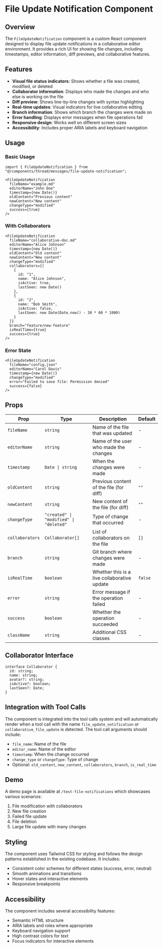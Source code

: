 # File Update Notification Component

## Overview

The `FileUpdateNotification` component is a custom React component designed to display file update notifications in a collaborative editor environment. It provides a rich UI for showing file changes, including timestamps, editor information, diff previews, and collaborative features.

## Features

- **Visual file status indicators**: Shows whether a file was created, modified, or deleted
- **Collaborator information**: Displays who made the changes and who else is working on the file
- **Diff preview**: Shows line-by-line changes with syntax highlighting
- **Real-time updates**: Visual indicators for live collaborative editing
- **Branch information**: Shows which branch the changes were made on
- **Error handling**: Displays error messages when file operations fail
- **Responsive design**: Works well on different screen sizes
- **Accessibility**: Includes proper ARIA labels and keyboard navigation

## Usage

### Basic Usage

```tsx
import { FileUpdateNotification } from "@/components/thread/messages/file-update-notification";

<FileUpdateNotification
  fileName="example.md"
  editorName="John Doe"
  timestamp={new Date()}
  oldContent="Previous content"
  newContent="New content"
  changeType="modified"
  success={true}
/>
```

### With Collaborators

```tsx
<FileUpdateNotification
  fileName="collaborative-doc.md"
  editorName="Alice Johnson"
  timestamp={new Date()}
  oldContent="Old content"
  newContent="New content"
  changeType="modified"
  collaborators={[
    {
      id: "1",
      name: "Alice Johnson",
      isActive: true,
      lastSeen: new Date()
    },
    {
      id: "2",
      name: "Bob Smith",
      isActive: false,
      lastSeen: new Date(Date.now() - 30 * 60 * 1000)
    }
  ]}
  branch="feature/new-feature"
  isRealTime={true}
  success={true}
/>
```

### Error State

```tsx
<FileUpdateNotification
  fileName="config.json"
  editorName="Carol Davis"
  timestamp={new Date()}
  changeType="modified"
  error="Failed to save file: Permission denied"
  success={false}
/>
```

## Props

| Prop | Type | Description | Default |
|------|------|-------------|---------|
| `fileName` | `string` | Name of the file that was updated | - |
| `editorName` | `string` | Name of the user who made the changes | - |
| `timestamp` | `Date \| string` | When the changes were made | - |
| `oldContent` | `string` | Previous content of the file (for diff) | `""` |
| `newContent` | `string` | New content of the file (for diff) | `""` |
| `changeType` | `"created" \| "modified" \| "deleted"` | Type of change that occurred | - |
| `collaborators` | `Collaborator[]` | List of collaborators on the file | `[]` |
| `branch` | `string` | Git branch where changes were made | - |
| `isRealTime` | `boolean` | Whether this is a live collaborative update | `false` |
| `error` | `string` | Error message if the operation failed | - |
| `success` | `boolean` | Whether the operation succeeded | - |
| `className` | `string` | Additional CSS classes | - |

## Collaborator Interface

```tsx
interface Collaborator {
  id: string;
  name: string;
  avatar?: string;
  isActive?: boolean;
  lastSeen?: Date;
}
```

## Integration with Tool Calls

The component is integrated into the tool calls system and will automatically render when a tool call with the name `file_update_notification` or `collaborative_file_update` is detected. The tool call arguments should include:

- `file_name`: Name of the file
- `editor_name`: Name of the editor
- `timestamp`: When the change occurred
- `change_type` or `changeType`: Type of change
- Optional: `old_content`, `new_content`, `collaborators`, `branch`, `is_real_time`

## Demo

A demo page is available at `/test-file-notifications` which showcases various scenarios:

1. File modification with collaborators
2. New file creation
3. Failed file update
4. File deletion
5. Large file update with many changes

## Styling

The component uses Tailwind CSS for styling and follows the design patterns established in the existing codebase. It includes:

- Consistent color schemes for different states (success, error, neutral)
- Smooth animations and transitions
- Hover states and interactive elements
- Responsive breakpoints

## Accessibility

The component includes several accessibility features:

- Semantic HTML structure
- ARIA labels and roles where appropriate
- Keyboard navigation support
- High contrast colors for text
- Focus indicators for interactive elements